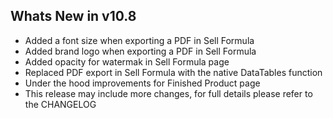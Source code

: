Whats New in v10.8
--------------------------
- Added a font size when exporting a PDF in Sell Formula
- Added brand logo when exporting a PDF in Sell Formula
- Added opacity for watermak in Sell Formula page
- Replaced PDF export in Sell Formula with the native DataTables function
- Under the hood improvements for Finished Product page
- This release may include more changes, for full details please refer to the CHANGELOG
